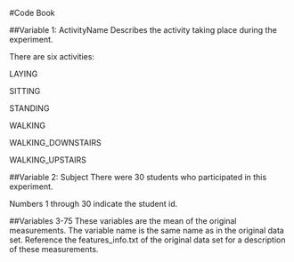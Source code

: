 #Code Book

##Variable 1: ActivityName
Describes the activity taking place during the experiment.

There are six activities:

LAYING

SITTING

STANDING

WALKING

WALKING_DOWNSTAIRS

WALKING_UPSTAIRS

##Variable 2: Subject
There were 30 students who participated in this experiment.

Numbers 1 through 30 indicate the student id.

##Variables 3-75
These variables are the mean of the original measurements.  The variable name is the same name as in the original data set.  Reference the features_info.txt of the original data set for a description of these measurements. 
